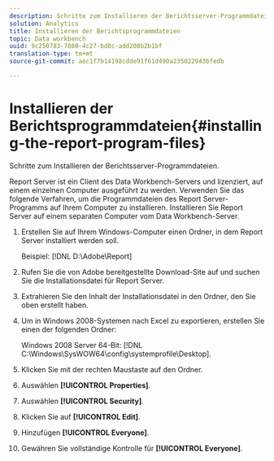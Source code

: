 ```yaml
---
description: Schritte zum Installieren der Berichtsserver-Programmdateien.
solution: Analytics
title: Installieren der Berichtsprogrammdateien
topic: Data workbench
uuid: 9c250783-7080-4c27-bd8c-add208b2b1bf
translation-type: tm+mt
source-git-commit: aec1f7b14198cdde91f61d490a235022943bfedb

---
```



# Installieren der Berichtsprogrammdateien{#installing-the-report-program-files}

Schritte zum Installieren der Berichtsserver-Programmdateien.

Report Server ist ein Client des Data Workbench-Servers und lizenziert, auf einem einzelnen Computer ausgeführt zu werden. Verwenden Sie das folgende Verfahren, um die Programmdateien des Report Server-Programms auf Ihrem Computer zu installieren. Installieren Sie Report Server auf einem separaten Computer vom Data Workbench-Server.

1. Erstellen Sie auf Ihrem Windows-Computer einen Ordner, in dem Report Server installiert werden soll.

   Beispiel: [!DNL D:\Adobe\Report]

1. Rufen Sie die von Adobe bereitgestellte Download-Site auf und suchen Sie die Installationsdatei für Report Server.
1. Extrahieren Sie den Inhalt der Installationsdatei in den Ordner, den Sie oben erstellt haben.
1. Um in Windows 2008-Systemen nach Excel zu exportieren, erstellen Sie einen der folgenden Ordner:

   Windows 2008 Server 64-Bit: [!DNL C:\Windows\SysWOW64\config\systemprofile\Desktop].

1. Klicken Sie mit der rechten Maustaste auf den Ordner.
1. Auswählen **[!UICONTROL Properties]**.
1. Auswählen **[!UICONTROL Security]**.
1. Klicken Sie auf **[!UICONTROL Edit]**.
1. Hinzufügen **[!UICONTROL Everyone]**.
1. Gewähren Sie vollständige Kontrolle für **[!UICONTROL Everyone]**.
